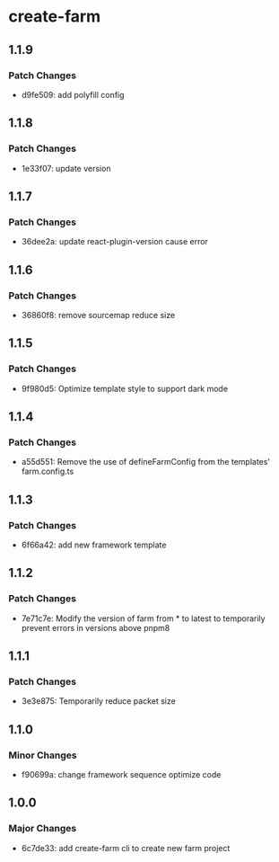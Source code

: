 # create-farm

## 1.1.9

### Patch Changes

- d9fe509: add polyfill config

## 1.1.8

### Patch Changes

- 1e33f07: update version

## 1.1.7

### Patch Changes

- 36dee2a: update react-plugin-version cause error

## 1.1.6

### Patch Changes

- 36860f8: remove sourcemap reduce size

## 1.1.5

### Patch Changes

- 9f980d5: Optimize template style to support dark mode

## 1.1.4

### Patch Changes

- a55d551: Remove the use of defineFarmConfig from the templates' farm.config.ts

## 1.1.3

### Patch Changes

- 6f66a42: add new framework template

## 1.1.2

### Patch Changes

- 7e71c7e: Modify the version of farm from \* to latest to temporarily prevent errors in versions above pnpm8

## 1.1.1

### Patch Changes

- 3e3e875: Temporarily reduce packet size

## 1.1.0

### Minor Changes

- f90699a: change framework sequence optimize code

## 1.0.0

### Major Changes

- 6c7de33: add create-farm cli to create new farm project
